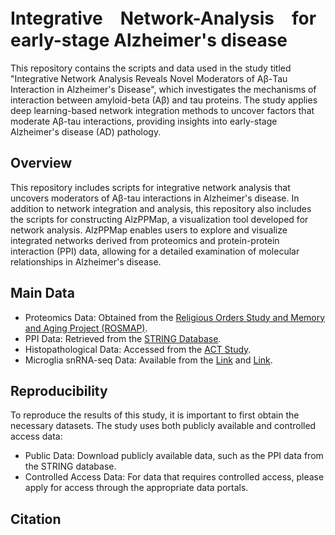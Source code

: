 # Integrative　Network-Analysis　for　early-stage Alzheimer's disease

This repository contains the scripts and data used in the study titled "Integrative Network Analysis Reveals Novel Moderators of Aβ-Tau Interaction in Alzheimer's Disease", which investigates the mechanisms of interaction between amyloid-beta (Aβ) and tau proteins. The study applies deep learning-based network integration methods to uncover factors that moderate Aβ-tau interactions, providing insights into early-stage Alzheimer's disease (AD) pathology.

## Overview
This repository includes scripts for integrative network analysis that uncovers moderators of Aβ-tau interactions in Alzheimer's disease. In addition to network integration and analysis, this repository also includes the scripts for constructing AlzPPMap, a visualization tool developed for network analysis. AlzPPMap enables users to explore and visualize integrated networks derived from proteomics and protein-protein interaction (PPI) data, allowing for a detailed examination of molecular relationships in Alzheimer's disease.

## Main Data
- Proteomics Data: Obtained from the [Religious Orders Study and Memory and Aging Project (ROSMAP)](https://doi.org/10.7303/syn2580853).
- PPI Data: Retrieved from the [STRING Database](https://string-db.org/).
- Histopathological Data: Accessed from the [ACT Study](https://actagingresearch.org/).
- Microglia snRNA-seq Data: Available from the [Link](https://braincelldata.org/resource) and [Link](https://doi.org/10.7303/syn2580853).

## Reproducibility
To reproduce the results of this study, it is important to first obtain the necessary datasets. The study uses both publicly available and controlled access data:

- Public Data: Download publicly available data, such as the PPI data from the STRING database.
- Controlled Access Data: For data that requires controlled access, please apply for access through the appropriate data portals. 

## Citation
